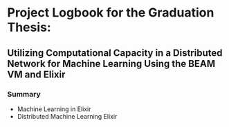# Project Logbook for the Graduation Thesis:
## Utilizing Computational Capacity in a Distributed Network for Machine Learning Using the BEAM VM and Elixir
### Summary
- Machine Learning in Elixir
- Distributed Machine Learning Elixir
